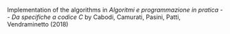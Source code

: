 Implementation of the algorithms in _Algoritmi e programmazione in pratica -- Da specifiche a codice C_ by Cabodi, Camurati, Pasini, Patti, Vendraminetto (2018)
